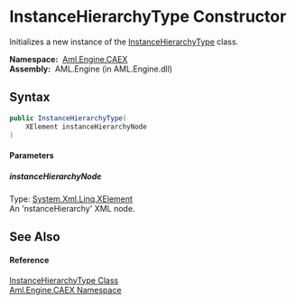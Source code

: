 InstanceHierarchyType Constructor
=================================
Initializes a new instance of the [InstanceHierarchyType][1] class.

  **Namespace:**  [Aml.Engine.CAEX][2]  
  **Assembly:**  AML.Engine (in AML.Engine.dll)

Syntax
------

```csharp
public InstanceHierarchyType(
	XElement instanceHierarchyNode
)
```

#### Parameters

##### *instanceHierarchyNode*
Type: [System.Xml.Linq.XElement][3]  
An 'nstanceHierarchy' XML node.


See Also
--------

#### Reference
[InstanceHierarchyType Class][1]  
[Aml.Engine.CAEX Namespace][2]  

[1]: README.md
[2]: ../README.md
[3]: https://docs.microsoft.com/dotnet/api/system.xml.linq.xelement
[4]: https://www.automationml.org
[5]: ../../icons/logoShade.png